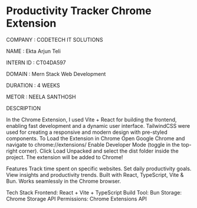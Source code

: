 ﻿# Productivity Tracker Chrome Extension


 COMPANY : CODETECH IT SOLUTIONS

NAME : Ekta Arjun Teli

INTERN ID : CT04DA597

DOMAIN : Mern Stack Web Development

DURATION : 4 WEEKS

METOR : NEELA SANTHOSH


DESCRIPTION

In the Chrome Extension, I used Vite + React for building the frontend, enabling fast development and a dynamic user interface. TailwindCSS were used for creating a responsive and modern design with pre-styled components.
To Load the Extension in Chrome
Open Google Chrome and navigate to chrome://extensions/
Enable Developer Mode (toggle in the top-right corner).
Click Load Unpacked and select the dist folder inside the project.
The extension will be added to Chrome!

Features
Track time spent on specific websites.
Set daily productivity goals.
View insights and productivity trends.
Built with React, TypeScript, Vite & Bun.
Works seamlessly in the Chrome browser.

Tech Stack
Frontend: React + Vite + TypeScript
Build Tool: Bun
Storage: Chrome Storage API
Permissions: Chrome Extensions API
